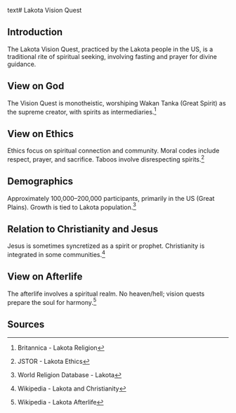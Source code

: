 text# Lakota Vision Quest
## Introduction
The Lakota Vision Quest, practiced by the Lakota people in the US, is a traditional rite of spiritual seeking, involving fasting and prayer for divine guidance.
## View on God
The Vision Quest is monotheistic, worshiping Wakan Tanka (Great Spirit) as the supreme creator, with spirits as intermediaries.[^1]
## View on Ethics
Ethics focus on spiritual connection and community. Moral codes include respect, prayer, and sacrifice. Taboos involve disrespecting spirits.[^2]
## Demographics
Approximately 100,000–200,000 participants, primarily in the US (Great Plains). Growth is tied to Lakota population.[^3]
## Relation to Christianity and Jesus
Jesus is sometimes syncretized as a spirit or prophet. Christianity is integrated in some communities.[^4]
## View on Afterlife
The afterlife involves a spiritual realm. No heaven/hell; vision quests prepare the soul for harmony.[^5]
## Sources
[^1]: Britannica - Lakota Religion[](https://www.britannica.com/topic/Lakota-religion)
[^2]: JSTOR - Lakota Ethics[](https://www.jstor.org/stable/3260883)
[^3]: World Religion Database - Lakota[](https://www.worldreligiondatabase.org)
[^4]: Wikipedia - Lakota and Christianity[](https://en.wikipedia.org/wiki/Lakota_religion#Christianity)
[^5]: Wikipedia - Lakota Afterlife[](https://en.wikipedia.org/wiki/Lakota_religion#Afterlife)
